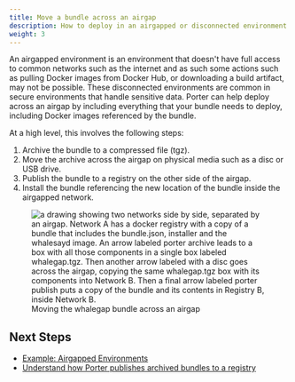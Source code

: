 ```yaml
---
title: Move a bundle across an airgap
description: How to deploy in an airgapped or disconnected environment
weight: 3
---
```


An airgapped environment is an environment that doesn't have full access to common networks such as the internet and as such some actions such as pulling Docker images from Docker Hub, or downloading a build artifact, may not be possible.
These disconnected environments are common in secure environments that handle sensitive data.
Porter can help deploy across an airgap by including everything that your bundle needs to deploy, including Docker images referenced by the bundle.

At a high level, this involves the following steps:

1. Archive the bundle to a compressed file (tgz).
2. Move the archive across the airgap on physical media such as a disc or USB drive.
3. Publish the bundle to a registry on the other side of the airgap.
4. Install the bundle referencing the new location of the bundle inside the airgapped network.

<figure>
    <img src="/docs/administration/porter-airgap-publish.png" alt="a drawing showing two networks side by side, separated by an airgap. Network A has a docker registry with a copy of a bundle that includes the bundle.json, installer and the whalesayd image. An arrow labeled porter archive leads to a box with all those components in a single box labeled whalegap.tgz. Then another arrow labeled with a disc goes across the airgap, copying the same whalegap.tgz box with its components into Network B. Then a final arrow labeled porter publish puts a copy of the bundle and its contents in Registry B, inside Network B."/>
    <figcaption>Moving the whalegap bundle across an airgap</figcaption>
</figure>

## Next Steps

- [Example: Airgapped Environments](/examples/airgap/)
- [Understand how Porter publishes archived bundles to a registry](/archive-bundles/)
